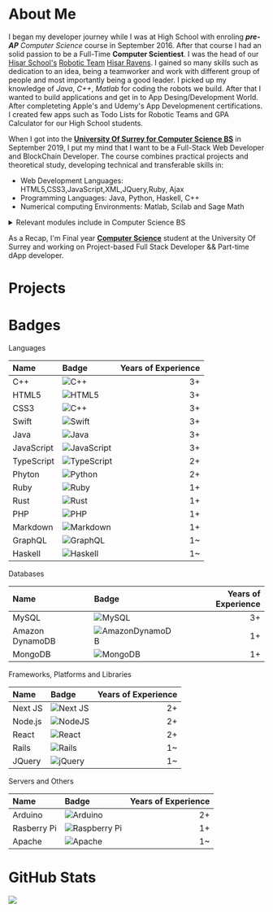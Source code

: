# About Me

I began my developer journey while I was at High School with enroling ***pre-AP** Computer Science* course in September 2016. After that course I had an solid passion to be a Full-Time **Computer Scientiest**. I was the head of our [Hisar School's](https://www.hisarschool.k12.tr/hisar-okullari-en/) [Robotic Team](https://www.instagram.com/hisarravens/?hl=en) [Hisar Ravens](https://twitter.com/hisar_ravens). I gained so many skills such as dedication to an idea, being a teamworker and work with different group of people and most importantly being a good leader. I picked up my knowledge of *Java*, *C++*, *Matlab* for coding the robots we build. After that I wanted to build applications and get in to App Desing/Development World. After completeting Apple's and Udemy's App Developmenent certifications. I created few apps such as Todo Lists for Robotic Teams and GPA Calculator for our High School students.  

 When I got into the **[University Of Surrey for Computer Science BS](https://www.surrey.ac.uk/)** in September 2019, I put my mind that I want to be a Full-Stack Web Developer and BlockChain Developer. The course combines practical projects and theoretical study, developing technical and transferable skills in:
- Web Development Languages: HTML5,CSS3,JavaScript,XML,JQuery,Ruby, Ajax
- Programming Languages: Java, Python, Haskell, C++
- Numerical computing Environments: Matlab, Scilab and Sage Math
 
 <details>
  <summary>Relevant modules include in Computer Science BS </summary>
  
  ### Computer Science in 3 Years
  
  - Web and Database Systems
  - Software Engineering, Programming
  - Computer Networking
  - Information Retrieval
  - Artificial Intelligence
  - Information Security
  - Management
  - Computer Security
  - Internet Of Things
  - Entrepreneurship and Innovation
  - Mainframe Computing
  </details>


As a Recap, I'm Final year **[Computer Science](https://www.surrey.ac.uk/undergraduate/computer-science)** student at the University Of Surrey and working on Project-based Full Stack Developer && Part-time dApp developer.



 
# Projects

# Badges

Languages

| Name | Badge | Years of Experience |
 | :--- | :--- | ---: |
 | C++ | 	![C++](https://img.shields.io/badge/c++-%2300599C.svg?style=for-the-badge&logo=c%2B%2B&logoColor=white) | 3+ |
 | HTML5 |![HTML5](https://img.shields.io/badge/html5-%23E34F26.svg?style=for-the-badge&logo=html5&logoColor=white)| 3+ |
 | CSS3 |![C++](https://img.shields.io/badge/c++-%2300599C.svg?style=for-the-badge&logo=c%2B%2B&logoColor=white)| 3+ |
 | Swift | 	![Swift](https://img.shields.io/badge/swift-F54A2A?style=for-the-badge&logo=swift&logoColor=white) | 3+ |
 | Java | ![Java](https://img.shields.io/badge/java-%23ED8B00.svg?style=for-the-badge&logo=java&logoColor=white)| 3+ |
 | JavaScript | ![JavaScript](https://img.shields.io/badge/javascript-%23323330.svg?style=for-the-badge&logo=javascript&logoColor=%23F7DF1E)| 3+ |
 | TypeScript | ![TypeScript](https://img.shields.io/badge/typescript-%23007ACC.svg?style=for-the-badge&logo=typescript&logoColor=white) | 2+ |
 | Phyton | 	![Python](https://img.shields.io/badge/python-3670A0?style=for-the-badge&logo=python&logoColor=ffdd54) | 2+ |
 | Ruby | 	![Ruby](https://img.shields.io/badge/ruby-%23CC342D.svg?style=for-the-badge&logo=ruby&logoColor=white) | 1+ |
 | Rust | 	![Rust](https://img.shields.io/badge/rust-%23000000.svg?style=for-the-badge&logo=rust&logoColor=white) | 1+ |
 | PHP | 	![PHP](https://img.shields.io/badge/php-%23777BB4.svg?style=for-the-badge&logo=php&logoColor=white) | 1+ |
 | Markdown | 	![Markdown](https://img.shields.io/badge/markdown-%23000000.svg?style=for-the-badge&logo=markdown&logoColor=white) | 1+ |
 | GraphQL | 	![GraphQL](https://img.shields.io/badge/-GraphQL-E10098?style=for-the-badge&logo=graphql&logoColor=white) | 1~ |
 | Haskell | ![Haskell](https://img.shields.io/badge/Haskell-5e5086?style=for-the-badge&logo=haskell&logoColor=white)| 1~ |


Databases

| Name | Badge | Years of Experience |
 | :--- | :--- | ---: |
 | MySQL | 	![MySQL](https://img.shields.io/badge/mysql-%2300f.svg?style=for-the-badge&logo=mysql&logoColor=white) | 3+ |
 | Amazon DynamoDB	 |![AmazonDynamoDB](https://img.shields.io/badge/Amazon%20DynamoDB-4053D6?style=for-the-badge&logo=Amazon%20DynamoDB&logoColor=white)| 1+ |
 | MongoDB |![MongoDB](https://img.shields.io/badge/MongoDB-%234ea94b.svg?style=for-the-badge&logo=mongodb&logoColor=white)| 1+ |



Frameworks, Platforms and Libraries

 | Name | Badge | Years of Experience |
 | :--- | :--- | ---: |
 | Next JS | ![Next JS](https://img.shields.io/badge/Next-black?style=for-the-badge&logo=next.js&logoColor=white) | 2+ |
 | Node.js |![NodeJS](https://img.shields.io/badge/node.js-6DA55F?style=for-the-badge&logo=node.js&logoColor=white)| 2+ |
 | React | ![React](https://img.shields.io/badge/react-%2320232a.svg?style=for-the-badge&logo=react&logoColor=%2361DAFB)| 2+ |
 | Rails | ![Rails](https://img.shields.io/badge/rails-%23CC0000.svg?style=for-the-badge&logo=ruby-on-rails&logoColor=white)| 1~ |
 | JQuery | ![jQuery](https://img.shields.io/badge/jquery-%230769AD.svg?style=for-the-badge&logo=jquery&logoColor=white)| 1~ |
 
 
 
 Servers and Others
 
 | Name | Badge | Years of Experience |
 | :--- | :--- | ---: |
 | Arduino | ![Arduino](https://img.shields.io/badge/-Arduino-00979D?style=for-the-badge&logo=Arduino&logoColor=white) | 2+ |
 | Rasberry Pi | ![Raspberry Pi](https://img.shields.io/badge/-RaspberryPi-C51A4A?style=for-the-badge&logo=Raspberry-Pi) | 1+ |
 | Apache | ![Apache](https://img.shields.io/badge/apache-%23D42029.svg?style=for-the-badge&logo=apache&logoColor=white) | 1~ |





# GitHub Stats

<img 
   src="https://github-readme-stats.vercel.app/api?username=solgunes&show_icons=true&theme=tokyonight" 
/>




<!--
**SunGunes/SunGunes** is a ✨ _special_ ✨ repository because its `README.md` (this file) appears on your GitHub profile.

Here are some ideas to get you started:

- 🔭 I’m currently working on ...
- 🌱 I’m currently learning ...
- 👯 I’m looking to collaborate on ...
- 🤔 I’m looking for help with ...
- 💬 Ask me about ...
- 📫 How to reach me: ...
- 😄 Pronouns: ...
- ⚡ Fun fact: ...
-->
